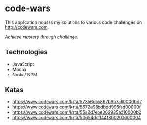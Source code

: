 # code-wars
This application houses my solutions to various code challenges on http://codewars.com.

_Achieve mastery through challenge._

## Technologies
* JavaScript
* Mocha
* Node / NPM

## Katas
* https://www.codewars.com/kata/57356c55867b9b7a60000bd7
* https://www.codewars.com/kata/5672a98bdbdd995fad00000f
* https://www.codewars.com/kata/55a2d7ebe362935a210000b2
* https://www.codewars.com/kata/50654ddff44f800200000004

